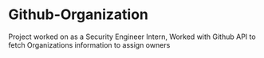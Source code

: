 # Github-Organization
Project worked on as a Security Engineer Intern, Worked with Github API to fetch Organizations information to assign owners 

